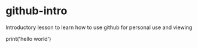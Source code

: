 # github-intro
Introductory lesson to learn how to use github for personal use and viewing

print('hello world')
